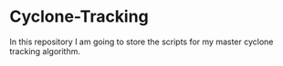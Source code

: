 # Cyclone-Tracking
In this repository I am going to store the scripts for my master cyclone tracking algorithm.
